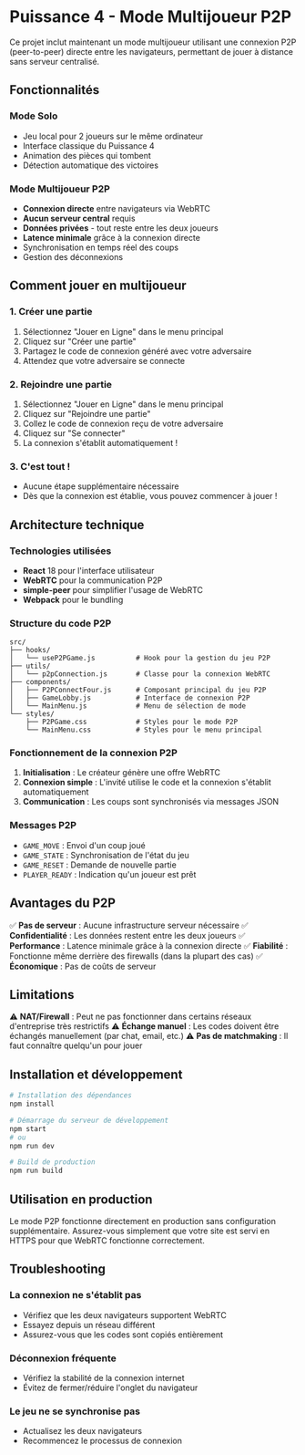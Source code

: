 # Puissance 4 - Mode Multijoueur P2P

Ce projet inclut maintenant un mode multijoueur utilisant une connexion P2P (peer-to-peer) directe entre les navigateurs, permettant de jouer à distance sans serveur centralisé.

## Fonctionnalités

### Mode Solo

- Jeu local pour 2 joueurs sur le même ordinateur
- Interface classique du Puissance 4
- Animation des pièces qui tombent
- Détection automatique des victoires

### Mode Multijoueur P2P

- **Connexion directe** entre navigateurs via WebRTC
- **Aucun serveur central** requis
- **Données privées** - tout reste entre les deux joueurs
- **Latence minimale** grâce à la connexion directe
- Synchronisation en temps réel des coups
- Gestion des déconnexions

## Comment jouer en multijoueur

### 1. Créer une partie

1. Sélectionnez "Jouer en Ligne" dans le menu principal
2. Cliquez sur "Créer une partie"
3. Partagez le code de connexion généré avec votre adversaire
4. Attendez que votre adversaire se connecte

### 2. Rejoindre une partie

1. Sélectionnez "Jouer en Ligne" dans le menu principal
2. Cliquez sur "Rejoindre une partie"
3. Collez le code de connexion reçu de votre adversaire
4. Cliquez sur "Se connecter"
5. La connexion s'établit automatiquement !

### 3. C'est tout !

- Aucune étape supplémentaire nécessaire
- Dès que la connexion est établie, vous pouvez commencer à jouer !

## Architecture technique

### Technologies utilisées

- **React** 18 pour l'interface utilisateur
- **WebRTC** pour la communication P2P
- **simple-peer** pour simplifier l'usage de WebRTC
- **Webpack** pour le bundling

### Structure du code P2P

```
src/
├── hooks/
│   └── useP2PGame.js          # Hook pour la gestion du jeu P2P
├── utils/
│   └── p2pConnection.js       # Classe pour la connexion WebRTC
├── components/
│   ├── P2PConnectFour.js      # Composant principal du jeu P2P
│   ├── GameLobby.js           # Interface de connexion P2P
│   └── MainMenu.js            # Menu de sélection de mode
└── styles/
    ├── P2PGame.css            # Styles pour le mode P2P
    └── MainMenu.css           # Styles pour le menu principal
```

### Fonctionnement de la connexion P2P

1. **Initialisation** : Le créateur génère une offre WebRTC
2. **Connexion simple** : L'invité utilise le code et la connexion s'établit automatiquement
3. **Communication** : Les coups sont synchronisés via messages JSON

### Messages P2P

- `GAME_MOVE` : Envoi d'un coup joué
- `GAME_STATE` : Synchronisation de l'état du jeu
- `GAME_RESET` : Demande de nouvelle partie
- `PLAYER_READY` : Indication qu'un joueur est prêt

## Avantages du P2P

✅ **Pas de serveur** : Aucune infrastructure serveur nécessaire
✅ **Confidentialité** : Les données restent entre les deux joueurs
✅ **Performance** : Latence minimale grâce à la connexion directe
✅ **Fiabilité** : Fonctionne même derrière des firewalls (dans la plupart des cas)
✅ **Économique** : Pas de coûts de serveur

## Limitations

⚠️ **NAT/Firewall** : Peut ne pas fonctionner dans certains réseaux d'entreprise très restrictifs
⚠️ **Échange manuel** : Les codes doivent être échangés manuellement (par chat, email, etc.)
⚠️ **Pas de matchmaking** : Il faut connaître quelqu'un pour jouer

## Installation et développement

```bash
# Installation des dépendances
npm install

# Démarrage du serveur de développement
npm start
# ou
npm run dev

# Build de production
npm run build
```

## Utilisation en production

Le mode P2P fonctionne directement en production sans configuration supplémentaire. Assurez-vous simplement que votre site est servi en HTTPS pour que WebRTC fonctionne correctement.

## Troubleshooting

### La connexion ne s'établit pas

- Vérifiez que les deux navigateurs supportent WebRTC
- Essayez depuis un réseau différent
- Assurez-vous que les codes sont copiés entièrement

### Déconnexion fréquente

- Vérifiez la stabilité de la connexion internet
- Évitez de fermer/réduire l'onglet du navigateur

### Le jeu ne se synchronise pas

- Actualisez les deux navigateurs
- Recommencez le processus de connexion
